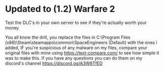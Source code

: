 # Updated to (1.2) Warfare 2
Test the DLC's in your own server to see if they're actually worth your money

You all know the drill, you replace the files in C:\Program Files (x86)\Steam\steamapps\common\SpaceEngineers  (Default)
with the ones i added, IF you're suspicious of any malware on my files, compare your original files with mine using https://text-compare.com/ to see
how simple it was to make this.
If you have any questions you can do them on my discord's channel https://discord.gg/A3W8TfED
